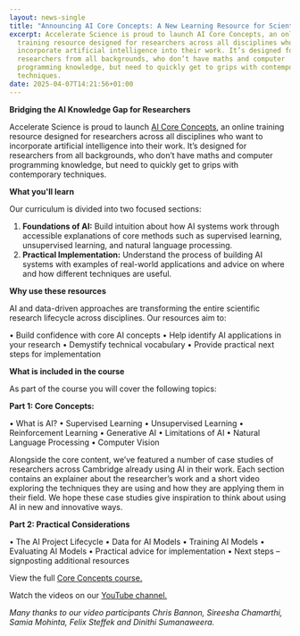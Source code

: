 ```yaml
---
layout: news-single
title: "Announcing AI Core Concepts: A New Learning Resource for Scientists"
excerpt: Accelerate Science is proud to launch AI Core Concepts, an online
  training resource designed for researchers across all disciplines who want to
  incorporate artificial intelligence into their work. It’s designed for
  researchers from all backgrounds, who don’t have maths and computer
  programming knowledge, but need to quickly get to grips with contemporary
  techniques.
date: 2025-04-07T14:21:56+01:00
---
```

**Bridging the AI Knowledge Gap for Researchers**


Accelerate Science is proud to launch [AI Core Concepts](https://docs.science.ai.cam.ac.uk/ai-core-concepts/), an online training resource designed for researchers across all disciplines who want to incorporate artificial intelligence into their work. It’s designed for researchers from all backgrounds, who don’t have maths and computer programming knowledge, but need to quickly get to grips with contemporary techniques.


**What you'll learn**


Our curriculum is divided into two focused sections:

1. **Foundations of AI:** Build intuition about how AI systems work through accessible explanations of core methods such as supervised learning, unsupervised learning, and natural language processing.
2. **Practical Implementation:** Understand the process of building AI systems with examples of real-world applications and advice on where and how different techniques are useful.


**Why use these resources**


AI and data-driven approaches are transforming the entire scientific research lifecycle across disciplines. Our resources aim to:


•	Build confidence with core AI concepts
•	Help identify AI applications in your research
•	Demystify technical vocabulary
•	Provide practical next steps for implementation


**What is included in the course**


As part of the course you will cover the following topics:


**Part 1: Core Concepts:** 


•	What is AI?
•	Supervised Learning
•	Unsupervised Learning
•	Reinforcement Learning
•	Generative AI
•	Limitations of AI
•	Natural Language Processing
•	Computer Vision


Alongside the core content, we’ve featured a number of case studies of researchers across Cambridge already using AI in their work. Each section contains an explainer about the researcher’s work and a short video exploring the techniques they are using and how they are applying them in their field. We hope these case studies give inspiration to think about using AI in new and innovative ways. 


**Part 2: Practical Considerations**


•	The AI Project Lifecycle
•	Data for AI Models
•	Training AI Models
•	Evaluating AI Models
•	Practical advice for implementation
•	Next steps – signposting additional resources


View the full [Core Concepts course.](https://docs.science.ai.cam.ac.uk/ai-core-concepts/)


Watch the videos on our [YouTube channel.](https://www.youtube.com/watch?v=NqKdfca7JJ8&list=PLbbha-3_S4YWkM-FXjZp8f5fNdV5z5D6B)


*Many thanks to our video participants Chris Bannon, Sireesha Chamarthi, Samia Mohinta, Felix Steffek and Dinithi Sumanaweera.*
